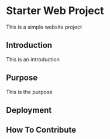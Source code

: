 # Starter Web Project

This is a simple website project

## Introduction

This is an introduction

## Purpose

This is the purpose

## Deployment

## How To Contribute